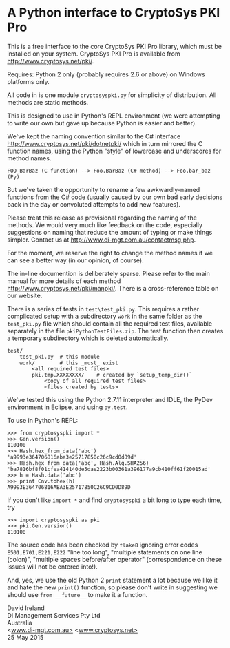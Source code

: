A Python interface to CryptoSys PKI Pro
=======================================

This is a free interface to the core CryptoSys PKI Pro library, which must be installed on your system.
CryptoSys PKI Pro is available from <http://www.cryptosys.net/pki/>.

Requires: Python 2 only (probably requires 2.6 or above) on Windows platforms only.

All code in is one module `cryptosyspki.py` for simplicity of distribution.
All methods are static methods.

This is designed to use in Python's REPL environment (we were attempting to write our own but gave up because Python is easier and better).

We've kept the naming convention similar to the C# interface <http://www.cryptosys.net/pki/dotnetpki/> which in turn mirrored the C function names, using the Python "style" of lowercase and underscores for method names.

    FOO_BarBaz (C function) --> Foo.BarBaz (C# method) --> Foo.bar_baz (Py)

But we've taken the opportunity to rename a few awkwardly-named functions from the C# code 
(usually caused by our own bad early decisions back in the day or convoluted attempts to add new features).

Please treat this release as provisional regarding the naming of the methods. We would very much like feedback on the code, especially suggestions on naming that reduce the amount of typing or make things simpler. Contact us at <http://www.di-mgt.com.au/contactmsg.php>.

For the moment, we reserve the right to change the method names if we can see a better way (in our opinion, of course).

The in-line documention is deliberately sparse. Please refer to the main manual for more details of each method
<http://www.cryptosys.net/pki/manpki/>.
There is a cross-reference table on our website.

There is a series of tests in `test\test_pki.py`. This requires a rather complicated setup with a subdirectory `work` in the same folder
as the `test_pki.py` file which should contain all the required test files, available separately in the file `pkiPythonTestFiles.zip`.
The test function then creates a temporary subdirectory which is deleted automatically.

    test/
        test_pki.py  # this module
        work/        # this _must_ exist
            <all required test files>
            pki.tmp.XXXXXXXX/    # created by `setup_temp_dir()`
                <copy of all required test files>
                <files created by tests>

We've tested this using the Python 2.7.11 interpreter and IDLE, the PyDev environment in Eclipse, and using `py.test`.

To use in Python's REPL:

    >>> from cryptosyspki import *
    >>> Gen.version()
    110100
    >>> Hash.hex_from_data('abc')
    'a9993e364706816aba3e25717850c26c9cd0d89d'
    >>> Hash.hex_from_data('abc', Hash.Alg.SHA256)
    'ba7816bf8f01cfea414140de5dae2223b00361a396177a9cb410ff61f20015ad'
    >>> h = Hash.data('abc')
    >>> print Cnv.tohex(h)
    A9993E364706816ABA3E25717850C26C9CD0D89D

If you don't like `import *` and find `cryptosyspki` a bit long to type each time, try

    >>> import cryptosyspki as pki
    >>> pki.Gen.version()
    110100

The source code has been checked by `flake8` ignoring error codes `E501,E701,E221,E222` 
"line too long", "multiple statements on one line (colon)", "multiple spaces before/after operator"
(correspondence on these issues will not be entered into!). 

And, yes, we use the old Python 2 `print` statement a lot because we like it and hate the new `print()` function, so please don't write in suggesting we should use `from __future__` to make it a function.


David Ireland  
DI Management Services Pty Ltd  
Australia  
<www.di-mgt.com.au> <www.cryptosys.net>  
25 May 2015  
